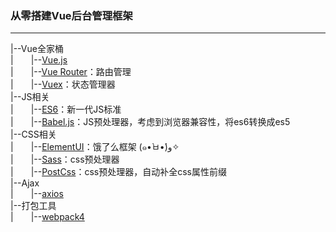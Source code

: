 ### 从零搭建Vue后台管理框架
-----

|--Vue全家桶<br>
|&emsp;&emsp;|--[Vue.js](https://cn.vuejs.org/)<br>
|&emsp;&emsp;|--[Vue Router](https://router.vuejs.org/)：路由管理<br>
|&emsp;&emsp;|--[Vuex](https://vuex.vuejs.org/zh/guide/)：状态管理器<br>
|--JS相关<br>
|&emsp;&emsp;|--[ES6](http://es6.ruanyifeng.com/)：新一代JS标准<br>
|&emsp;&emsp;|--[Babel.js](https://babeljs.io/docs/en/)：JS预处理器，考虑到浏览器兼容性，将es6转换成es5<br>
|--CSS相关<br>
|&emsp;&emsp;|--[ElementUI](http://element.eleme.io/#/zh-CN/component/quickstart)：饿了么框架 (๑•̀ㅂ•́)و✧<br>
|&emsp;&emsp;|--[Sass](https://www.sass.hk/docs/)：css预处理器<br>
|&emsp;&emsp;|--[PostCss](https://postcss.org/)：css预处理器，自动补全css属性前缀<br>
|--Ajax<br>
|&emsp;&emsp;|--[axios](https://github.com/axios/axios)<br>
|--打包工具<br>
|&emsp;&emsp;|--[webpack4](https://webpack.js.org/)<br>


